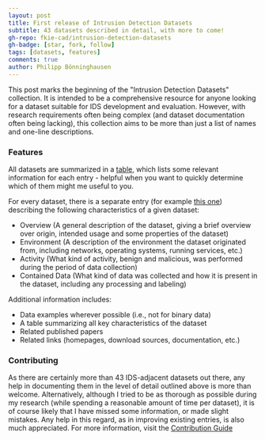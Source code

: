 ```yaml
---
layout: post
title: First release of Intrusion Detection Datasets
subtitle: 43 datasets described in detail, with more to come!
gh-repo: fkie-cad/intrusion-detection-datasets
gh-badge: [star, fork, follow]
tags: [datasets, features]
comments: true
author: Philipp Bönninghausen
---
```


This post marks the beginning of the "Intrusion Detection Datasets" collection.
It is intended to be a comprehensive resource for anyone looking for a dataset suitable for IDS development and evaluation.
However, with research requirements often being complex (and dataset documentation often being lacking), this collection aims to be more than just a list of names and one-line descriptions.

### Features
All datasets are summarized in a [table](/COMIDDS/content/all_datasets), which lists some relevant information for each entry - helpful when you want to quickly determine which of them might me useful to you.

For every dataset, there is a separate entry (for example [this one](/COMIDDS/content/datasets/ait_log_dataset)) describing the following characteristics of a given dataset:
- Overview (A general description of the dataset, giving a brief overview over origin, intended usage and some properties of the dataset)
- Environment (A description of the environment the dataset originated from, including networks, operating systems, running services, etc.)
- Activity (What kind of activity, benign and malicious, was performed during the period of data collection)
- Contained Data (What kind of data was collected and how it is present in the dataset, including any processing and labeling)

Additional information includes:
- Data examples wherever possible (i.e., not for binary data)
- A table summarizing all key characteristics of the dataset
- Related published papers
- Related links (homepages, download sources, documentation, etc.)

### Contributing
As there are certainly more than 43 IDS-adjacent datasets out there, any help in documenting them in the level of detail outlined above is more than welcome.
Alternatively, although I tried to be as thorough as possible during my research (while spending a reasonable amount of time per dataset), it is of course likely that I have missed some information, or made slight mistakes.
Any help in this regard, as in improving existing entries, is also much appreciated.
For more information, visit the [Contribution Guide](/COMIDDS/content/contributing)
